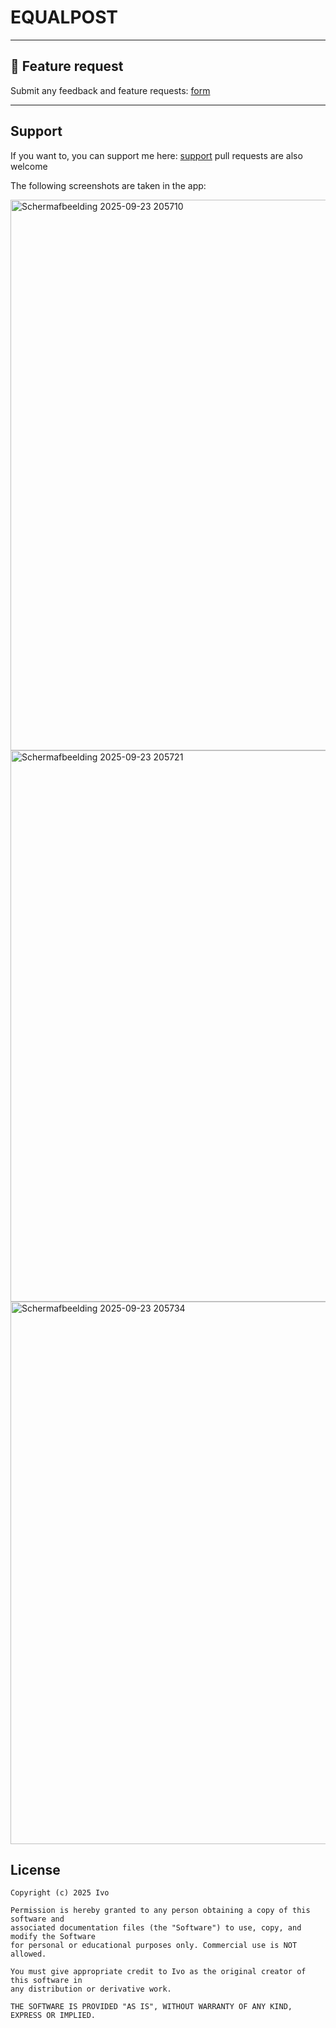 # EQUALPOST
---

## 💬 Feature request

Submit any feedback and feature requests: 
[form](https://docs.google.com/forms/d/e/1FAIpQLSeEaSqr6L2pTQDarLO__wZtefVuemrhMb8RDdX6vQSWNEjZzQ/viewform?usp=header/)

---
## Support
If you want to, you can support me here: [support](https://buymeacoffee.com/ivocreator)
pull requests are also welcome

The following screenshots are taken in the app:

<img width="1676" height="881" alt="Schermafbeelding 2025-09-23 205710" src="https://github.com/user-attachments/assets/a1ad98ea-07ed-4198-a996-ce14953f1082" />
<img width="920" height="882" alt="Schermafbeelding 2025-09-23 205721" src="https://github.com/user-attachments/assets/52f7a02d-593d-483e-9735-03c1b30b9993" />
<img width="1199" height="868" alt="Schermafbeelding 2025-09-23 205734" src="https://github.com/user-attachments/assets/5fa075f5-0cbb-4df1-bc2e-34984e65852a" />


## License

```text
Copyright (c) 2025 Ivo

Permission is hereby granted to any person obtaining a copy of this software and 
associated documentation files (the "Software") to use, copy, and modify the Software 
for personal or educational purposes only. Commercial use is NOT allowed.

You must give appropriate credit to Ivo as the original creator of this software in 
any distribution or derivative work.

THE SOFTWARE IS PROVIDED "AS IS", WITHOUT WARRANTY OF ANY KIND, EXPRESS OR IMPLIED.
```

